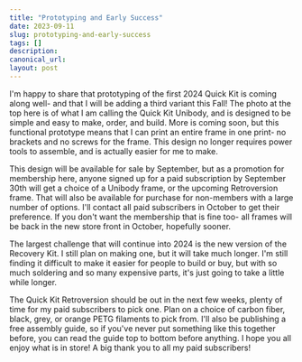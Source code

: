 ```yaml
---
title: "Prototyping and Early Success"
date: 2023-09-11
slug: prototyping-and-early-success
tags: []
description: 
canonical_url: 
layout: post
---
```

<p>I'm happy to share that prototyping of the first 2024 Quick Kit is coming along well- and that I will be adding a third variant this Fall!  The photo at the top here is of what I am calling the Quick Kit Unibody, and is designed to be simple and easy to make, order, and build.  More is coming soon, but this functional prototype means that I can print an entire frame in one print- no brackets and no screws for the frame.  This design no longer requires power tools to assemble, and is actually easier for me to make.</p>
<p>This design will be available for sale by September, but as a promotion for membership here, anyone signed up for a paid subscription by September 30th will get a choice of a Unibody frame, or the upcoming Retroversion frame.  That will also be available for purchase for non-members with a large number of options.  I'll contact all paid subscribers in October to get their preference.  If you don't want the membership that is fine too- all frames will be back in the new store front in October, hopefully sooner.</p>
<p>The largest challenge that will continue into 2024 is the new version of the Recovery Kit.  I still plan on making one, but it will take much longer.  I'm still finding it difficult to make it easier for people to build or buy, but with so much soldering and so many expensive parts, it's just going to take a little while longer.</p>
<p>The Quick Kit Retroversion should be out in the next few weeks, plenty of time for my paid subscribers to pick one.  Plan on a choice of carbon fiber, black, grey, or orange PETG filaments to pick from.  I'll also be publishing a free assembly guide, so if you've never put something like this together before, you can read the guide top to bottom before anything.  I hope you all enjoy what is in store!  A big thank you to all my paid subscribers!</p>
